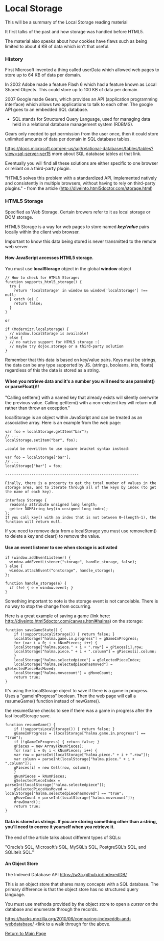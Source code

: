 # Local Storage

This will be a summary of the Local Storage reading material

It first talks of the past and how storage was handled before HTML5.

The material also speaks about how cookies have flaws such as being limited to about 4 KB of data which isn't that useful.

### History

First Microsoft invented a thing called userData which allowed web pages to store up to 64 KB of data per domain.

In 2002 Adobe made a feature Flash 6 which had a feature known as Local Shared Objects. This could store up to 100 KB of data per domain.

2007 Google made Gears, which provides an API (application programming interface) which allows two applications to talk to each other. The google API goes to an embedded SQL database.

* SQL stands for Structured Query Language, used for managing data held in a relational database management system (RDBMS).

Gears only needed to get permission from the user once, then it could store unlimited amounts of data per domain in SQL database tables.

https://docs.microsoft.com/en-us/sql/relational-databases/tables/tables?view=sql-server-ver15 more about SQL database tables at that link.

Eventually you will find all these solutions are either specific to one browser or reliant on a third-party plugin.

"HTML5 solves this problem with a standardized API, implemented natively and consistently in multiple browsers, without having to rely on third-party plugins." - from the article (http://diveinto.html5doctor.com/storage.html)

### HTML5 Storage

Specified as Web Storage. Certain browers refer to it as local storage or DOM storage. 

HTML5 Storage is a way for web pages to store named ***key/value*** pairs locally within the client web browser.

Important to know this data being stored is never transmitted to the remote web server. 

#### How JavaScript accesses HTML5 storage.

You must use **localStorage** object in the global **window** object

```
// How to check for HTML5 Storage:
function supports_html5_storage() {
  try {
    return 'localStorage' in window && window['localStorage'] !== null;
  } catch (e) {
    return false;
  }
}

or

if (Modernizr.localstorage) {
  // window.localStorage is available!
} else {
  // no native support for HTML5 storage :(
  // maybe try dojox.storage or a third-party solution
}
```

Remember that this data is based on key/value pairs. Keys must be strings, the data can be any type supported by JS. (strings, booleans, ints, floats) regardless of this the data is stored as a string.

#### When you retrieve data and it's a number you will need to use parseInt() or parseFloat()!!

"Calling setItem() with a named key that already exists will silently overwrite the previous value. Calling getItem() with a non-existent key will return null rather than throw an exception."

localStorage is an object within JavaScript and can be treated as an associative array. Here is an example from the web page:

```
var foo = localStorage.getItem("bar");
// ...
localStorage.setItem("bar", foo);

…could be rewritten to use square bracket syntax instead:

var foo = localStorage["bar"];
// ...
localStorage["bar"] = foo;

-------------------------------------------------------------

Finally, there is a property to get the total number of values in the storage area, and to iterate through all of the keys by index (to get the name of each key).

interface Storage {
  readonly attribute unsigned long length;
  getter DOMString key(in unsigned long index);
};
If you call key() with an index that is not between 0–(length-1), the function will return null.
```

If you need to remove data from a localStorage you must use removeItem() to delete a key and clear() to remove the value.

#### Use an event listener to see when storage is activated

```
if (window.addEventListener) {
  window.addEventListener("storage", handle_storage, false);
} else {
  window.attachEvent("onstorage", handle_storage);
};

function handle_storage(e) {
  if (!e) { e = window.event; }
}
```
Something important to note is the storage event is not cancelable. There is no way to stop the change from occurring.

Here is a great example of saving a game (link here: http://diveinto.html5doctor.com/canvas.html#halma) on the storage:

```
function saveGameState() {
    if (!supportsLocalStorage()) { return false; }
    localStorage["halma.game.in.progress"] = gGameInProgress;
    for (var i = 0; i < kNumPieces; i++) {
	localStorage["halma.piece." + i + ".row"] = gPieces[i].row;
	localStorage["halma.piece." + i + ".column"] = gPieces[i].column;
    }
    localStorage["halma.selectedpiece"] = gSelectedPieceIndex;
    localStorage["halma.selectedpiecehasmoved"] = gSelectedPieceHasMoved;
    localStorage["halma.movecount"] = gMoveCount;
    return true;
}
```
It's using the localStorage object to save if there is a game in progress. Uses a "gameInProgress" boolean. Then the web page will call a resumeGame() function instead of newGame(). 

the resumeGame checks to see if there was a game in progress after the last localStorage save.

```
function resumeGame() {
    if (!supportsLocalStorage()) { return false; }
    gGameInProgress = (localStorage["halma.game.in.progress"] == "true");
    if (!gGameInProgress) { return false; }
    gPieces = new Array(kNumPieces);
    for (var i = 0; i < kNumPieces; i++) {
	var row = parseInt(localStorage["halma.piece." + i + ".row"]);
	var column = parseInt(localStorage["halma.piece." + i + ".column"]);
	gPieces[i] = new Cell(row, column);
    }
    gNumPieces = kNumPieces;
    gSelectedPieceIndex = parseInt(localStorage["halma.selectedpiece"]);
    gSelectedPieceHasMoved = localStorage["halma.selectedpiecehasmoved"] == "true";
    gMoveCount = parseInt(localStorage["halma.movecount"]);
    drawBoard();
    return true;
}
```
#### Data is stored as strings. If you are storing something other than a string, you’ll need to coerce it yourself when you retrieve it. 

The end of the article talks about different types of SQLs:

"Oracle’s SQL, Microsoft’s SQL, MySQL’s SQL, PostgreSQL’s SQL, and SQLite’s SQL."

#### An Object Store

The Indexed Database API https://w3c.github.io/IndexedDB/

This is an object store that shares many concepts with a SQL database. The primary difference is that the object store has no structured query language.

You must use methoda provided by the object store to open a *cursor* on the database and enumerate through the records. 

https://hacks.mozilla.org/2010/06/comparing-indexeddb-and-webdatabase/ <link to a walk through for the above.


[Return to Main Page](https://pydrummer.github.io/pydrummer.github.io-reading-notes-/)
